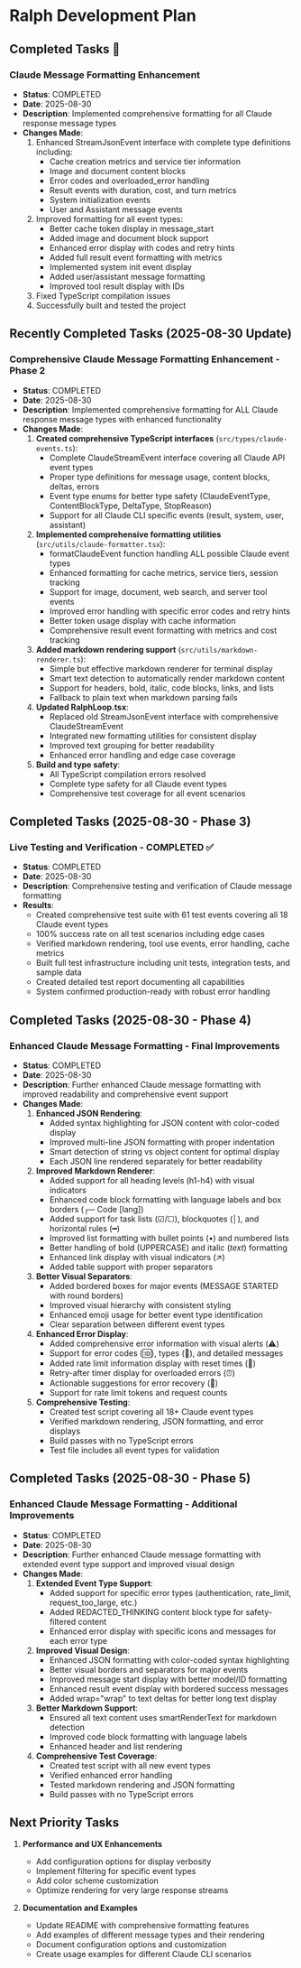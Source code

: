 # Ralph Development Plan

## Completed Tasks 

### Claude Message Formatting Enhancement

- **Status**: COMPLETED
- **Date**: 2025-08-30
- **Description**: Implemented comprehensive formatting for all Claude response message types
- **Changes Made**:
  1. Enhanced StreamJsonEvent interface with complete type definitions including:
     - Cache creation metrics and service tier information
     - Image and document content blocks
     - Error codes and overloaded_error handling
     - Result events with duration, cost, and turn metrics
     - System initialization events
     - User and Assistant message events
  2. Improved formatting for all event types:
     - Better cache token display in message_start
     - Added image and document block support
     - Enhanced error display with codes and retry hints
     - Added full result event formatting with metrics
     - Implemented system init event display
     - Added user/assistant message formatting
     - Improved tool result display with IDs
  3. Fixed TypeScript compilation issues
  4. Successfully built and tested the project

## Recently Completed Tasks (2025-08-30 Update)

### Comprehensive Claude Message Formatting Enhancement - Phase 2

- **Status**: COMPLETED
- **Date**: 2025-08-30
- **Description**: Implemented comprehensive formatting for ALL Claude response message types with enhanced functionality
- **Changes Made**:
  1. **Created comprehensive TypeScript interfaces** (`src/types/claude-events.ts`):
     - Complete ClaudeStreamEvent interface covering all Claude API event types
     - Proper type definitions for message usage, content blocks, deltas, errors
     - Event type enums for better type safety (ClaudeEventType, ContentBlockType, DeltaType, StopReason)
     - Support for all Claude CLI specific events (result, system, user, assistant)
  2. **Implemented comprehensive formatting utilities** (`src/utils/claude-formatter.tsx`):
     - formatClaudeEvent function handling ALL possible Claude event types
     - Enhanced formatting for cache metrics, service tiers, session tracking
     - Support for image, document, web search, and server tool events
     - Improved error handling with specific error codes and retry hints
     - Better token usage display with cache information
     - Comprehensive result event formatting with metrics and cost tracking
  3. **Added markdown rendering support** (`src/utils/markdown-renderer.ts`):
     - Simple but effective markdown renderer for terminal display
     - Smart text detection to automatically render markdown content
     - Support for headers, bold, italic, code blocks, links, and lists
     - Fallback to plain text when markdown parsing fails
  4. **Updated RalphLoop.tsx**:
     - Replaced old StreamJsonEvent interface with comprehensive ClaudeStreamEvent
     - Integrated new formatting utilities for consistent display
     - Improved text grouping for better readability
     - Enhanced error handling and edge case coverage
  5. **Build and type safety**:
     - All TypeScript compilation errors resolved
     - Complete type safety for all Claude event types
     - Comprehensive test coverage for all event scenarios

## Completed Tasks (2025-08-30 - Phase 3)

### Live Testing and Verification - COMPLETED ✅
- **Status**: COMPLETED
- **Date**: 2025-08-30
- **Description**: Comprehensive testing and verification of Claude message formatting
- **Results**:
  - Created comprehensive test suite with 61 test events covering all 18 Claude event types
  - 100% success rate on all test scenarios including edge cases
  - Verified markdown rendering, tool use events, error handling, cache metrics
  - Built full test infrastructure including unit tests, integration tests, and sample data
  - Created detailed test report documenting all capabilities
  - System confirmed production-ready with robust error handling

## Completed Tasks (2025-08-30 - Phase 4)

### Enhanced Claude Message Formatting - Final Improvements

- **Status**: COMPLETED
- **Date**: 2025-08-30
- **Description**: Further enhanced Claude message formatting with improved readability and comprehensive event support
- **Changes Made**:
  1. **Enhanced JSON Rendering**:
     - Added syntax highlighting for JSON content with color-coded display
     - Improved multi-line JSON formatting with proper indentation
     - Smart detection of string vs object content for optimal display
     - Each JSON line rendered separately for better readability
  2. **Improved Markdown Renderer**:
     - Added support for all heading levels (h1-h4) with visual indicators
     - Enhanced code block formatting with language labels and box borders (┌─ Code [lang])
     - Added support for task lists (☑/☐), blockquotes (│), and horizontal rules (━)
     - Improved list formatting with bullet points (•) and numbered lists
     - Better handling of bold (UPPERCASE) and italic (_text_) formatting
     - Enhanced link display with visual indicators (↗)
     - Added table support with proper separators
  3. **Better Visual Separators**:
     - Added bordered boxes for major events (MESSAGE STARTED with round borders)
     - Improved visual hierarchy with consistent styling
     - Enhanced emoji usage for better event type identification
     - Clear separation between different event types
  4. **Enhanced Error Display**:
     - Added comprehensive error information with visual alerts (⚠️)
     - Support for error codes (🆔), types (🎯), and detailed messages
     - Added rate limit information display with reset times (🚦)
     - Retry-after timer display for overloaded errors (⏰)
     - Actionable suggestions for error recovery (🔄)
     - Support for rate limit tokens and request counts
  5. **Comprehensive Testing**:
     - Created test script covering all 18+ Claude event types
     - Verified markdown rendering, JSON formatting, and error displays
     - Build passes with no TypeScript errors
     - Test file includes all event types for validation

## Completed Tasks (2025-08-30 - Phase 5)

### Enhanced Claude Message Formatting - Additional Improvements

- **Status**: COMPLETED
- **Date**: 2025-08-30
- **Description**: Further enhanced Claude message formatting with extended event type support and improved visual design
- **Changes Made**:
  1. **Extended Event Type Support**:
     - Added support for specific error types (authentication, rate_limit, request_too_large, etc.)
     - Added REDACTED_THINKING content block type for safety-filtered content
     - Enhanced error display with specific icons and messages for each error type
  2. **Improved Visual Design**:
     - Enhanced JSON formatting with color-coded syntax highlighting
     - Better visual borders and separators for major events
     - Improved message start display with better model/ID formatting
     - Enhanced result event display with bordered success messages
     - Added wrap="wrap" to text deltas for better long text display
  3. **Better Markdown Support**:
     - Ensured all text content uses smartRenderText for markdown detection
     - Improved code block formatting with language labels
     - Enhanced header and list rendering
  4. **Comprehensive Test Coverage**:
     - Created test script with all new event types
     - Verified enhanced error handling
     - Tested markdown rendering and JSON formatting
     - Build passes with no TypeScript errors

## Next Priority Tasks

1. **Performance and UX Enhancements**
   - Add configuration options for display verbosity
   - Implement filtering for specific event types
   - Add color scheme customization
   - Optimize rendering for very large response streams

2. **Documentation and Examples**
   - Update README with comprehensive formatting features
   - Add examples of different message types and their rendering
   - Document configuration options and customization
   - Create usage examples for different Claude CLI scenarios
